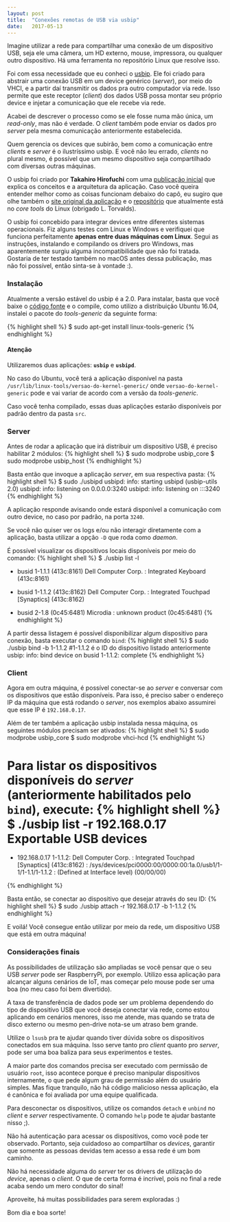 ```yaml
---
layout: post
title:  "Conexões remotas de USB via usbip"
date:   2017-05-13
---
```


<p class="intro"><span class="dropcap">I</span>magine utilizar a rede para compartilhar uma conexão de um dispositivo USB, seja ele uma câmera, um HD externo, mouse, impressora, ou qualquer outro dispositivo. Há uma ferramenta no repositório Linux que resolve isso.</p>

Foi com essa necessidade que eu conheci o [usbip](http://usbip.sourceforge.net/). Ele foi criado para abstrair uma conexão USB em um device genérico (*server*), por meio do VHCI, e a partir daí transmitir os dados pra outro computador via rede. Isso permite que este receptor (*client*) dos dados USB possa montar seu próprio device e injetar a comunicação que ele recebe via rede.

Acabei de descrever o processo como se ele fosse numa mão única, um *read-only*, mas não é verdade. O *client* também pode enviar os dados pro *server* pela mesma comunicação anteriormente estabelecida.

Quem gerencia os devices que subirão, bem como a comunicação entre *clients* e *server* é o ilustríssimo usbip. E você não leu errado, *clients* no plural mesmo, é possível que um mesmo dispositivo seja compartilhado com diversas outras máquinas.

O usbip foi criado por **Takahiro Hirofuchi** com uma [publicação inicial](https://www.usenix.org/legacy/events/usenix05/tech/freenix/hirofuchi/hirofuchi_html/index.html) que explica os conceitos e a arquitetura da aplicação. Caso você queira entender melhor como as coisas funcionam debaixo do capô, eu sugiro que olhe também o [site original da aplicação](http://usbip.sourceforge.net/) e o [repositório](https://github.com/torvalds/linux/tree/master/tools/usb/usbip) que atualmente está no *core tools* do Linux (obrigado L. Torvalds).

O usbip foi concebido para integrar devices entre diferentes sistemas operacionais. Fiz alguns testes com Linux e Windows e verifiquei que funciona perfeitamente **apenas entre duas máquinas com Linux**. Segui as instruções, instalando e compilando os drivers pro Windows, mas aparentemente surgiu alguma incompatibilidade que não foi tratada. Gostaria de ter testado também no macOS antes dessa publicação, mas não foi possível, então sinta-se à vontade :).

### Instalação

Atualmente a versão estável do usbip é a 2.0. Para instalar, basta que você baixe o [código fonte](https://github.com/torvalds/linux/tree/master/tools/usb/usbip) e o compile, como utilizo a distribuição Ubuntu 16.04, instalei o pacote do *tools-generic* da seguinte forma:

{% highlight shell %}
$ sudo apt-get install linux-tools-generic
{% endhighlight %}

#### Atenção
Utilizaremos duas aplicações: **`usbip`** e **`usbipd`**.

No caso do Ubuntu, você terá a aplicação disponível na pasta `/usr/lib/linux-tools/versao-do-kernel-generic/`
onde `versao-do-kernel-generic` pode e vai variar de acordo com a versão da *tools-generic*.

Caso você tenha compilado, essas duas aplicações estarão disponíveis por padrão dentro da pasta `src`.

### Server

Antes de rodar a aplicação que irá distribuir um dispositivo USB, é preciso habilitar 2 módulos:
{% highlight shell %}
$ sudo modprobe usbip_core
$ sudo modprobe usbip_host
{% endhighlight %}

Basta então que invoque a aplicação *server*, em sua respectiva pasta:
{% highlight shell %}
$ sudo ./usbipd
usbipd: info: starting usbipd (usbip-utils 2.0)
usbipd: info: listening on 0.0.0.0:3240
usbipd: info: listening on :::3240
{% endhighlight %}

A aplicação responde avisando onde estará disponível a comunicação com outro device, no caso por padrão, na porta `3240`.

Se você não quiser ver os logs e/ou não interagir diretamente com a aplicação, basta utilizar a opção `-D` que roda como *daemon*.

É possível visualizar os dispositivos locais disponíveis por meio do comando:
{% highlight shell %}
$ ./usbip list -l
 - busid 1-1.1.1 (413c:8161)
   Dell Computer Corp. : Integrated Keyboard (413c:8161)

 - busid 1-1.1.2 (413c:8162)
   Dell Computer Corp. : Integrated Touchpad [Synaptics] (413c:8162)

 - busid 2-1.8 (0c45:6481)
   Microdia : unknown product (0c45:6481)
{% endhighlight %}

A partir dessa listagem é possível disponibilizar algum dispositivo para conexão, basta executar o comando `bind`:
{% highlight shell %}
$ sudo ./usbip bind -b 1-1.1.2 #1-1.1.2 é o ID do dispositivo listado anteriormente
usbip: info: bind device on busid 1-1.1.2: complete
{% endhighlight %}

### Client

Agora em outra máquina, é possível conectar-se ao *server* e conversar com os dispositivos que estão disponíveis. Para isso, é preciso saber o endereço IP da máquina que está rodando o *server*, nos exemplos abaixo assumirei que esse IP é `192.168.0.17`.

Além de ter também a aplicação usbip instalada nessa máquina, os seguintes módulos precisam ser ativados:
{% highlight shell %}
$ sudo modprobe usbip_core
$ sudo modprobe vhci-hcd
{% endhighlight %}

Para listar os dispositivos disponíveis do *server* (anteriormente habilitados pelo `bind`), execute:
{% highlight shell %}
$ ./usbip list -r 192.168.0.17
Exportable USB devices
======================
 - 192.168.0.17
    1-1.1.2: Dell Computer Corp. : Integrated Touchpad [Synaptics] (413c:8162)
           : /sys/devices/pci0000:00/0000:00:1a.0/usb1/1-1/1-1.1/1-1.1.2
           : (Defined at Interface level) (00/00/00)

{% endhighlight %}

Basta então, se conectar ao dispositivo que desejar através do seu ID:
{% highlight shell %}
$ sudo ./usbip attach -r 192.168.0.17 -b 1-1.1.2
{% endhighlight %}

E voilá! Você consegue então utilizar por meio da rede, um dispositivo USB que está em outra máquina!

### Considerações finais

As possibilidades de utilização são ampliadas se você pensar que o seu USB *server* pode ser RaspberryPi, por exemplo. Utilizo essa aplicação para alcançar alguns cenários de IoT, mas começar pelo mouse pode ser uma boa (no meu caso foi bem divertido).

A taxa de transferência de dados pode ser um problema dependendo do tipo de dispositivo USB que você deseja conectar via rede, como estou aplicando em cenários menores, isso me atende, mas quando se trata de disco externo ou mesmo pen-drive nota-se um atraso bem grande.

Utilize o `lsusb` pra te ajudar quando tiver dúvida sobre os dispositivos conectados em sua máquina. Isso serve tanto pro *client* quanto pro *server*, pode ser uma boa baliza para seus experimentos e testes.

A maior parte dos comandos precisa ser executado com permissão de usuário `root`, isso acontece porque é preciso manipular dispositivos internamente, o que pede algum grau de permissão além do usuário simples. Mas fique tranquilo, não há código malicioso nessa aplicação, ela é canônica e foi avaliada por uma equipe qualificada.

Para desconectar os dispositivos, utilize os comandos `detach` e `unbind` no *client* e *server* respectivamente. O comando `help` pode te ajudar bastante nisso ;).

Não há autenticação para acessar os dispositivos, como você pode ter observado. Portanto, seja cuidadoso ao compartilhar os *devices*, garantir que somente as pessoas devidas tem acesso a essa rede é um bom caminho.

Não há necessidade alguma do *server* ter os drivers de utilização do *device*, apenas o *client*. O que de certa forma é incrível, pois no final a rede acaba sendo um mero condutor do sinal!

Aproveite, há muitas possibilidades para serem exploradas :)

Bom dia e boa sorte!